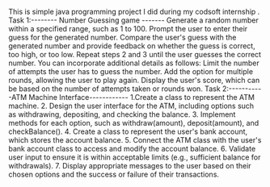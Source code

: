 This is simple java programming project I did during my codsoft internship . 
Task 1:-------- Number Guessing game -------
Generate a random number within a specified range, such as 1 to 100.
Prompt the user to enter their guess for the generated number.
Compare the user's guess with the generated number and provide feedback on whether the guess is correct, too high, or too low.
Repeat steps 2 and 3 until the user guesses the correct number. You can incorporate additional details as follows:
Limit the number of attempts the user has to guess the number.
Add the option for multiple rounds, allowing the user to play again.
Display the user's score, which can be based on the number of attempts taken or rounds won.
Task 2:-----------ATM Machine Interface------------ 
1.Create a class to represent the ATM machine. 
2. Design the user interface for the ATM, including options such as withdrawing, depositing, and checking the balance. 
3. Implement methods for each option, such as withdraw(amount), deposit(amount), and checkBalance(). 
4. Create a class to represent the user's bank account, which stores the account balance. 
5. Connect the ATM class with the user's bank account class to access and modify the account balance. 
6. Validate user input to ensure it is within acceptable limits (e.g., sufficient balance for withdrawals). 
7. Display appropriate messages to the user based on their chosen options and the success or failure of their transactions.
